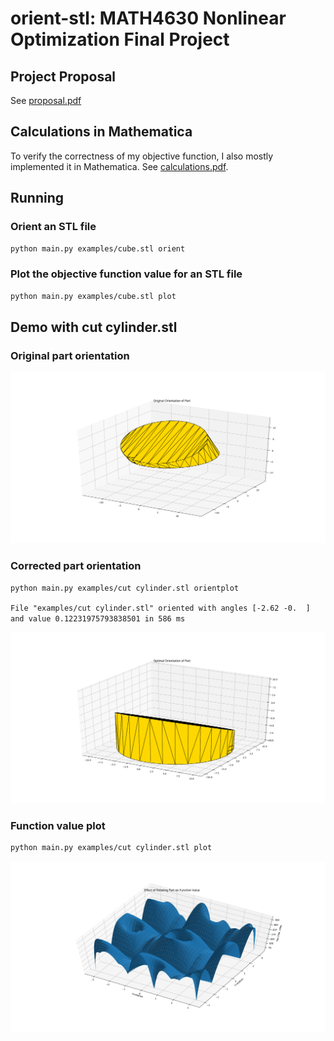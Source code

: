 # orient-stl: MATH4630 Nonlinear Optimization Final Project

## Project Proposal

See [proposal.pdf](proposal.pdf)

## Calculations in Mathematica

To verify the correctness of my objective function, I also mostly implemented it in Mathematica. See [calculations.pdf](calculations.pdf).

## Running

### Orient an STL file

```bash
python main.py examples/cube.stl orient
```

### Plot the objective function value for an STL file

```bash
python main.py examples/cube.stl plot
```

## Demo with cut cylinder.stl

### Original part orientation

![figures/Figure_1.png](figures/Figure_1.png)

### Corrected part orientation

```bash
python main.py examples/cut cylinder.stl orientplot
```

`File "examples/cut cylinder.stl" oriented with angles [-2.62 -0.  ] and value 0.12231975793838501 in 586 ms`

![figures/Figure_2.png](figures/Figure_2.png)


### Function value plot

```bash
python main.py examples/cut cylinder.stl plot
```

![figures/Figure_3.png](figures/Figure_3.png)
